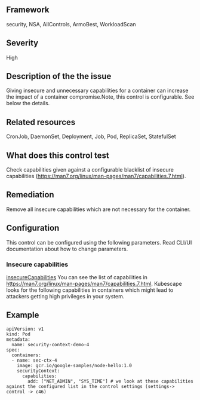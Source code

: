 ## Framework
security, NSA, AllControls, ArmoBest, WorkloadScan
 
## Severity
High

## Description of the the issue
Giving  insecure and unnecessary capabilities for a container can increase the impact of a container compromise.Note, this control is configurable. See below the details.
 
## Related resources
CronJob, DaemonSet, Deployment, Job, Pod, ReplicaSet, StatefulSet
 
## What does this control test
Check capabilities given against a configurable blacklist of insecure capabilities (https://man7.org/linux/man-pages/man7/capabilities.7.html). 
 
## Remediation
Remove all insecure capabilities which are not necessary for the container.
 
## Configuration
 This control can be configured using the following parameters. Read CLI/UI documentation about how to change parameters.
 
### Insecure capabilities
[insecureCapabilities](doc:configuration_parameter_insecurecapabilities)
You can see the list of capabilities in https://man7.org/linux/man-pages/man7/capabilities.7.html. Kubescape looks for the following capabilities in containers which might lead to attackers getting high privileges in your system.
 
## Example
```
apiVersion: v1
kind: Pod
metadata:
  name: security-context-demo-4
spec:
  containers:
  - name: sec-ctx-4
    image: gcr.io/google-samples/node-hello:1.0
    securityContext:
      capabilities:
        add: ["NET_ADMIN", "SYS_TIME"] # we look at these capabilities against the configured list in the control settings (settings-> control -> c46)
```
